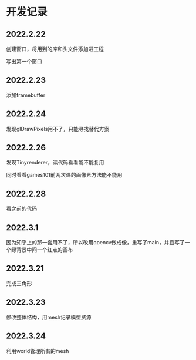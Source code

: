# 开发记录

## 2022.2.22

创建窗口，将用到的库和头文件添加进工程

写出第一个窗口



## 2022.2.23

添加framebuffer

## 2022.2.24

发现glDrawPixels用不了，只能寻找替代方案

## 2022.2.26

发现Tinyrenderer，读代码看看能不能复用

同时看看games101前两次课的画像素方法能不能用

## 2022.2.28

看之前的代码

## 2022.3.1

因为知乎上的那一套用不了，所以改用opencv做成像，重写了main，并且写了一个绿背景中间一个红点的画布

## 2022.3.21

完成三角形

## 2022.3.23

修改整体结构，用mesh记录模型资源

## 2022.3.24

利用world管理所有的mesh
